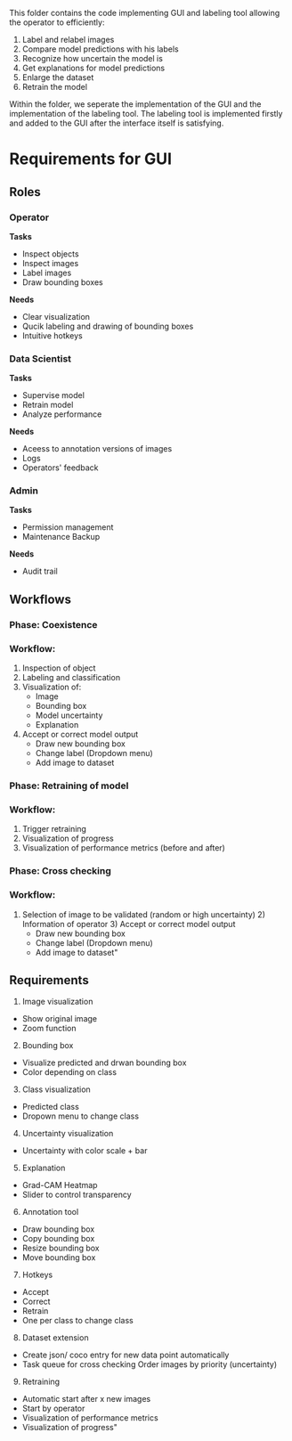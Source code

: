 This folder contains the code implementing GUI and labeling tool allowing the operator to efficiently: 
1) Label and relabel images
2) Compare model predictions with his labels
4) Recognize how uncertain the model is
5) Get explanations for model predictions
6) Enlarge the dataset
7) Retrain the model

Within the folder, we seperate the implementation of the GUI and the implementation of the labeling tool.
The labeling tool is implemented firstly and added to the GUI after the interface itself is satisfying. 

# Requirements for GUI

## Roles



### Operator	 
**Tasks**
-   Inspect objects
-   Inspect images
-   Label images
-   Draw bounding boxes	

**Needs** 
- Clear visualization
- Qucik labeling and drawing of bounding boxes
- Intuitive hotkeys

	       

### Data Scientist	
**Tasks**
- Supervise model
- Retrain model
- Analyze performance

**Needs** 
- Aceess to annotation versions of images
- Logs
- Operators' feedback
      
	       
### Admin  	        
**Tasks**
- Permission management
- Maintenance	Backup 

**Needs** 
- Audit trail

	

## Workflows

### Phase: Coexistence 	

### Workflow:

1) Inspection of object
2) Labeling and classification
3) Visualization of: 
    - Image
    - Bounding box
    - Model uncertainty
    - Explanation
4) Accept or correct model output
    - Draw new bounding box
    - Change label (Dropdown menu)
    - Add image to dataset

### Phase: Retraining of model	

### Workflow:  
 
  1) Trigger retraining
  2) Visualization of progress
  3) Visualization of performance metrics (before and after)

 
### Phase: Cross checking

### Workflow: 

  1) Selection of image to be validated (random or high uncertainty)
	2) Information of operator
	3) Accept or correct model output
      - Draw new bounding box
      - Change label (Dropdown menu)
      - Add image to dataset"


## Requirements

1) Image visualization	
  - Show original image 
  - Zoom function
2) Bounding box
  - Visualize predicted and drwan bounding box
  - Color depending on class
3) Class visualization
  - Predicted class
  - Dropown menu to change class
4) Uncertainty visualization
  - Uncertainty with color scale + bar
5) Explanation
  - Grad-CAM Heatmap 
  - Slider to control transparency
6) Annotation tool
  - Draw bounding box
  - Copy bounding box
  - Resize bounding box
  - Move bounding box
7) Hotkeys
  - Accept
  - Correct
  - Retrain
  - One per class to change class
8) Dataset extension
  - Create json/ coco entry for new data point automatically
  - Task queue for cross checking	Order images by priority (uncertainty)
9) Retraining
  - Automatic start after x new images
  - Start by operator
  - Visualization of performance metrics
  - Visualization of progress"

